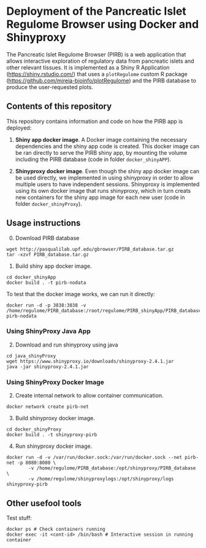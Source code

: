 # Deployment of the Pancreatic Islet Regulome Browser using Docker and Shinyproxy

The Pancreatic Islet Regulome Browser (PIRB) is a web application that allows interactive exploration of regulatory data from pancreatic islets and other relevant tissues. It is implemented as a Shiny R Application (https://shiny.rstudio.com/) that uses a `plotRegulome`  custom R package (https://github.com/mireia-bioinfo/plotRegulome) and the PIRB database to produce the user-requested plots.

## Contents of this repository

This repository contains information and code on how the PIRB app is deployed: 

1. **Shiny app docker image**. A Docker image containing the necessary dependencies and the shiny app code is created. This docker image can be ran directly to serve the PIRB shiny app, by mounting the volume including the PIRB database (code in folder `docker_shinyAPP`).

2. **Shinyproxy docker image**. Even though the shiny app docker image can be used directly, we implemented in using shinyproxy in order to allow multiple users to have independent sessions. Shinyproxy is implemented using its own docker image that runs shinyproxy, which in turn creats new containers for the shiny app image for each new user (code in folder `docker_shinyProxy`).

## Usage instructions

0. Download PIRB database
```
wget http://pasqualilab.upf.edu/gbrowser/PIRB_database.tar.gz
tar -xzvf PIRB_database.tar.gz
```

1. Build shiny app docker image.
```
cd docker_shinyApp
docker build . -t pirb-nodata
```
To test that the docker image works, we can run it directly:
```
docker run -d -p 3838:3838 -v /home/regulome/PIRB_database:/root/regulome/PIRB_shinyApp/PIRB_database pirb-nodata
```

### Using ShinyProxy Java App

2. Download and run shinyproxy using java
```
cd java_shinyProxy
wget https://www.shinyproxy.io/downloads/shinyproxy-2.4.1.jar 
java -jar shinyproxy-2.4.1.jar
```

### Using ShinyProxy Docker Image

2. Create internal network to allow container communication.
```
docker network create pirb-net
```

3. Build shinyproxy docker image.
```
cd docker_shinyProxy
docker build . -t shinyproxy-pirb
```

4. Run shinyproxy docker image.
```
docker run -d -v /var/run/docker.sock:/var/run/docker.sock --net pirb-net -p 8080:8080 \
        -v /home/regulome/PIRB_database:/opt/shinyproxy/PIRB_database \
        -v /home/regulome/shinyproxylogs:/opt/shinyproxy/logs shinyproxy-pirb
```

## Other usefool tools

Test stuff:

```
docker ps # Check containers running
docker exec -it <cont-id> /bin/bash # Interactive session in running container
```
